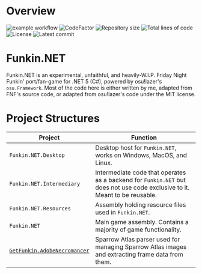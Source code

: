 # Overview
![example workflow](https://github.com/GetFunkin/Funkin.NET/actions/workflows/build.yml/badge.svg)
![CodeFactor](https://www.codefactor.io/repository/github/getfunkin/funkin.net/badge)
![Repository size](https://img.shields.io/github/repo-size/getfunkin/funkin.net)
![Total lines of code](https://img.shields.io/tokei/lines/github/getfunkin/funkin.net)
![License](https://img.shields.io/github/license/getfunkin/funkin.net)
![Latest commit](https://img.shields.io/github/last-commit/getfunkin/funkin.net)

# Funkin.NET
Funkin.NET is an experimental, unfaithful, and heavily-W.I.P. Friday Night Funkin' port/fan-game for .NET 5 (C#), powered by osu!lazer's `osu.Framework`.
Most of the code here is either written by me, adapted from FNF's source code, or adapted from osu!lazer's code under the MIT license.

# Project Structures
| Project                            | Function                                                                                                                   |
|------------------------------------|----------------------------------------------------------------------------------------------------------------------------|
| `Funkin.NET.Desktop`               | Desktop host for `Funkin.NET`, works on Windows, MacOS, and Linux.                                                         |
| `Funkin.NET.Intermediary`          | Intermediate code that operates as a backend for `Funkin.NET` but does not use code exclusive to it. Meant to be reusable. |
| `Funkin.NET.Resources`             | Assembly holding resource files used in `Funkin.NET`.                                                                      |
| `Funkin.NET`                       | Main game assembly. Contains a majority of game functionality.                                                             |
| [`GetFunkin.AdobeNecromancer`][gf] | Sparrow Atlas parser used for managing Sparrow Atlas images and extracting frame data from them.                           |

[gf]: https://github.com/GetFunkin/GetFunkin.AdobeNecromancer
